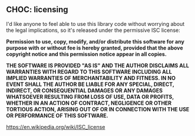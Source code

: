 ## CHOC: licensing

I'd like anyone to feel able to use this library code without worrying about the legal implications, so it's released under the permissive ISC license:

**Permission to use, copy, modify, and/or distribute this software for any purpose with or without fee is hereby granted, provided that the above copyright notice and this permission notice appear in all copies.**

**THE SOFTWARE IS PROVIDED "AS IS" AND THE AUTHOR DISCLAIMS ALL WARRANTIES WITH REGARD TO THIS SOFTWARE INCLUDING ALL IMPLIED WARRANTIES OF MERCHANTABILITY AND FITNESS. IN NO EVENT SHALL THE AUTHOR BE LIABLE FOR ANY SPECIAL, DIRECT, INDIRECT, OR CONSEQUENTIAL DAMAGES OR ANY DAMAGES WHATSOEVER RESULTING FROM LOSS OF USE, DATA OR PROFITS, WHETHER IN AN ACTION OF CONTRACT, NEGLIGENCE OR OTHER TORTIOUS ACTION, ARISING OUT OF OR IN CONNECTION WITH THE USE OR PERFORMANCE OF THIS SOFTWARE.**

https://en.wikipedia.org/wiki/ISC_license
